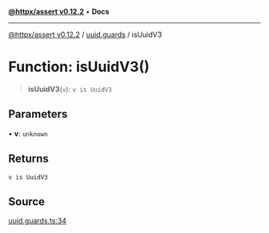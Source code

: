 [**@httpx/assert v0.12.2**](../../README.md) • **Docs**

***

[@httpx/assert v0.12.2](../../README.md) / [uuid.guards](../README.md) / isUuidV3

# Function: isUuidV3()

> **isUuidV3**(`v`): `v is UuidV3`

## Parameters

• **v**: `unknown`

## Returns

`v is UuidV3`

## Source

[uuid.guards.ts:34](https://github.com/belgattitude/httpx/blob/736f60a5e7cab55c1cdb451c3a30a47ad2eca5ed/packages/assert/src/uuid.guards.ts#L34)
